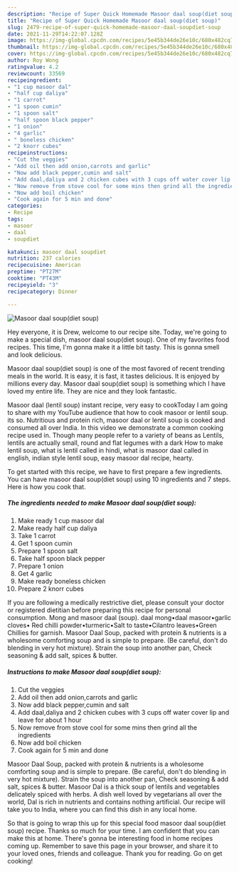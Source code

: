 ```yaml
---
description: "Recipe of Super Quick Homemade Masoor daal soup(diet soup)"
title: "Recipe of Super Quick Homemade Masoor daal soup(diet soup)"
slug: 2479-recipe-of-super-quick-homemade-masoor-daal-soupdiet-soup
date: 2021-11-29T14:22:07.128Z
image: https://img-global.cpcdn.com/recipes/5e45b344de26e10c/680x482cq70/masoor-daal-soupdiet-soup-recipe-main-photo.jpg
thumbnail: https://img-global.cpcdn.com/recipes/5e45b344de26e10c/680x482cq70/masoor-daal-soupdiet-soup-recipe-main-photo.jpg
cover: https://img-global.cpcdn.com/recipes/5e45b344de26e10c/680x482cq70/masoor-daal-soupdiet-soup-recipe-main-photo.jpg
author: Roy Wong
ratingvalue: 4.2
reviewcount: 33569
recipeingredient:
- "1 cup masoor dal"
- "half cup daliya"
- "1 carrot"
- "1 spoon cumin"
- "1 spoon salt"
- "half spoon black pepper"
- "1 onion"
- "4 garlic"
- " boneless chicken"
- "2 knorr cubes"
recipeinstructions:
- "Cut the veggies"
- "Add oil then add onion,carrots and garlic"
- "Now add black pepper,cumin and salt"
- "Add daal,daliya and 2 chicken cubes with 3 cups off water cover lip and leave for about 1 hour"
- "Now remove from stove cool for some mins then grind all the ingredients"
- "Now add boil chicken"
- "Cook again for 5 min and done"
categories:
- Recipe
tags:
- masoor
- daal
- soupdiet

katakunci: masoor daal soupdiet 
nutrition: 237 calories
recipecuisine: American
preptime: "PT27M"
cooktime: "PT43M"
recipeyield: "3"
recipecategory: Dinner

---
```



![Masoor daal soup(diet soup)](https://img-global.cpcdn.com/recipes/5e45b344de26e10c/680x482cq70/masoor-daal-soupdiet-soup-recipe-main-photo.jpg)

Hey everyone, it is Drew, welcome to our recipe site. Today, we're going to make a special dish, masoor daal soup(diet soup). One of my favorites food recipes. This time, I'm gonna make it a little bit tasty. This is gonna smell and look delicious.

Masoor daal soup(diet soup) is one of the most favored of recent trending meals in the world. It is easy, it is fast, it tastes delicious. It is enjoyed by millions every day. Masoor daal soup(diet soup) is something which I have loved my entire life. They are nice and they look fantastic.

Masoor daal (lentil soup) instant recipe, very easy to cookToday I am going to share with my YouTube audience that how to cook masoor or lentil soup. its so. Nutritious and protein rich, masoor daal or lentil soup is cooked and consumed all over India. In this video we demonstrate a common cooking recipe used in. Though many people refer to a variety of beans as Lentils, lentils are actually small, round and flat legumes with a dark How to make lentil soup, what is lentil called in hindi, what is masoor daal called in english, indian style lentil soup, easy masoor dal recipe, hearty.


To get started with this recipe, we have to first prepare a few ingredients. You can have masoor daal soup(diet soup) using 10 ingredients and 7 steps. Here is how you cook that.

<!--inarticleads1-->

##### The ingredients needed to make Masoor daal soup(diet soup):

1. Make ready 1 cup masoor dal
1. Make ready half cup daliya
1. Take 1 carrot
1. Get 1 spoon cumin
1. Prepare 1 spoon salt
1. Take half spoon black pepper
1. Prepare 1 onion
1. Get 4 garlic
1. Make ready  boneless chicken
1. Prepare 2 knorr cubes


If you are following a medically restrictive diet, please consult your doctor or registered dietitian before preparing this recipe for personal consumption. Mong and masoor daal (soup). daal mong•daal masoor•garlic cloves• Red chilli powder•turmeric•Salt to taste•Cilantro leaves•Green Chillies for garnish. Masoor Daal Soup, packed with protein & nutrients is a wholesome comforting soup and is simple to prepare. (Be careful, don't do blending in very hot mixture). Strain the soup into another pan, Check seasoning & add salt, spices & butter. 

<!--inarticleads2-->

##### Instructions to make Masoor daal soup(diet soup):

1. Cut the veggies
1. Add oil then add onion,carrots and garlic
1. Now add black pepper,cumin and salt
1. Add daal,daliya and 2 chicken cubes with 3 cups off water cover lip and leave for about 1 hour
1. Now remove from stove cool for some mins then grind all the ingredients
1. Now add boil chicken
1. Cook again for 5 min and done


Masoor Daal Soup, packed with protein & nutrients is a wholesome comforting soup and is simple to prepare. (Be careful, don't do blending in very hot mixture). Strain the soup into another pan, Check seasoning & add salt, spices & butter. Masoor Dal is a thick soup of lentils and vegetables delicately spiced with herbs. A dish well loved by vegetarians all over the world, Dal is rich in nutrients and contains nothing artificial. Our recipe will take you to India, where you can find this dish in any local home. 

So that is going to wrap this up for this special food masoor daal soup(diet soup) recipe. Thanks so much for your time. I am confident that you can make this at home. There's gonna be interesting food in home recipes coming up. Remember to save this page in your browser, and share it to your loved ones, friends and colleague. Thank you for reading. Go on get cooking!
